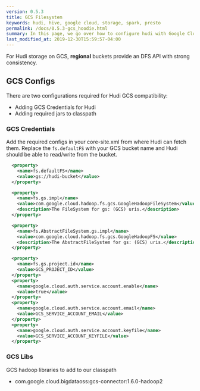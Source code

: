 ```yaml
---
version: 0.5.3
title: GCS Filesystem
keywords: hudi, hive, google cloud, storage, spark, presto
permalink: /docs/0.5.3-gcs_hoodie.html
summary: In this page, we go over how to configure hudi with Google Cloud Storage.
last_modified_at: 2019-12-30T15:59:57-04:00
---
```

For Hudi storage on GCS, **regional** buckets provide an DFS API with strong consistency.

## GCS Configs

There are two configurations required for Hudi GCS compatibility:

- Adding GCS Credentials for Hudi
- Adding required jars to classpath

### GCS Credentials

Add the required configs in your core-site.xml from where Hudi can fetch them. Replace the `fs.defaultFS` with your GCS bucket name and Hudi should be able to read/write from the bucket.

```xml
  <property>
    <name>fs.defaultFS</name>
    <value>gs://hudi-bucket</value>
  </property>

  <property>
    <name>fs.gs.impl</name>
    <value>com.google.cloud.hadoop.fs.gcs.GoogleHadoopFileSystem</value>
    <description>The FileSystem for gs: (GCS) uris.</description>
  </property>

  <property>
    <name>fs.AbstractFileSystem.gs.impl</name>
    <value>com.google.cloud.hadoop.fs.gcs.GoogleHadoopFS</value>
    <description>The AbstractFileSystem for gs: (GCS) uris.</description>
  </property>

  <property>
    <name>fs.gs.project.id</name>
    <value>GCS_PROJECT_ID</value>
  </property>
  <property>
    <name>google.cloud.auth.service.account.enable</name>
    <value>true</value>
  </property>
  <property>
    <name>google.cloud.auth.service.account.email</name>
    <value>GCS_SERVICE_ACCOUNT_EMAIL</value>
  </property>
  <property>
    <name>google.cloud.auth.service.account.keyfile</name>
    <value>GCS_SERVICE_ACCOUNT_KEYFILE</value>
  </property>
```

### GCS Libs

GCS hadoop libraries to add to our classpath

- com.google.cloud.bigdataoss:gcs-connector:1.6.0-hadoop2
